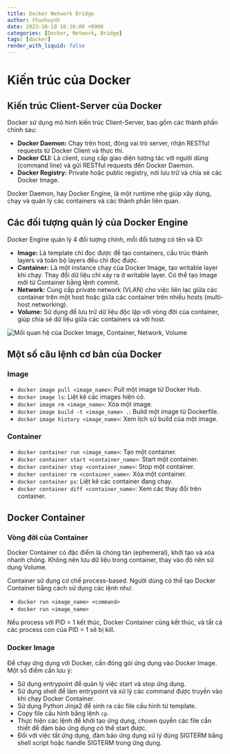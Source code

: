 ```yaml
---
title: Docker Network Bridge
author: thuohuynh
date: 2023-10-10 16:10:00 +0900
categories: [Docker, Network, Bridge]
tags: [docker]
render_with_liquid: false
---
```


# Kiến trúc của Docker

## Kiến trúc Client-Server của Docker

Docker sử dụng mô hình kiến trúc Client-Server, bao gồm các thành phần chính sau:

- **Docker Daemon:** Chạy trên host, đóng vai trò server, nhận RESTful requests từ Docker Client và thực thi.
- **Docker CLI:** Là client, cung cấp giao diện tương tác với người dùng (command line) và gửi RESTful requests đến Docker Daemon.
- **Docker Registry:** Private hoặc public registry, nơi lưu trữ và chia sẻ các Docker Image.

Docker Daemon, hay Docker Engine, là một runtime nhẹ giúp xây dựng, chạy và quản lý các containers và các thành phần liên quan.

## Các đối tượng quản lý của Docker Engine

Docker Engine quản lý 4 đối tượng chính, mỗi đối tượng có tên và ID:

- **Image:** Là template chỉ đọc được để tạo containers, cấu trúc thành layers và toàn bộ layers đều chỉ đọc được.
- **Container:** Là một instance chạy của Docker Image, tạo writable layer khi chạy. Thay đổi dữ liệu chỉ xảy ra ở writable layer. Có thể tạo Image mới từ Container bằng lệnh commit.
- **Network:** Cung cấp private network (VLAN) cho việc liên lạc giữa các container trên một host hoặc giữa các container trên nhiều hosts (multi-host networking).
- **Volume:** Sử dụng để lưu trữ dữ liệu độc lập với vòng đời của container, giúp chia sẻ dữ liệu giữa các containers và với host.

![Mối quan hệ của Docker Image, Container, Network, Volume](link_to_image)

## Một số câu lệnh cơ bản của Docker

### Image

- `docker image pull <image_name>`: Pull một image từ Docker Hub.
- `docker image ls`: Liệt kê các images hiện có.
- `docker image rm <image_name>`: Xóa một image.
- `docker image build -t <image_name> .`: Build một image từ Dockerfile.
- `docker image history <image_name>`: Xem lịch sử build của một image.

### Container

- `docker container run <image_name>`: Tạo một container.
- `docker container start <container_name>`: Start một container.
- `docker container stop <container_name>`: Stop một container.
- `docker container rm <container_name>`: Xóa một container.
- `docker container ps`: Liệt kê các container đang chạy.
- `docker container diff <container_name>`: Xem các thay đổi trên container.

## Docker Container

### Vòng đời của Container

Docker Container có đặc điểm là chóng tàn (ephemeral), khởi tạo và xóa nhanh chóng. Không nên lưu dữ liệu trong container, thay vào đó nên sử dụng Volume.

Container sử dụng cơ chế process-based. Người dùng có thể tạo Docker Container bằng cách sử dụng các lệnh như:

- `docker run <image_name> <command>`
- `docker run <image_name>`

Nếu process với PID = 1 kết thúc, Docker Container cũng kết thúc, và tất cả các process con của PID = 1 sẽ bị kill.

### Docker Image

Để chạy ứng dụng với Docker, cần đóng gói ứng dụng vào Docker Image. Một số điểm cần lưu ý:

- Sử dụng entrypoint để quản lý việc start và stop ứng dụng.
- Sử dụng shell để làm entrypoint và xử lý các command được truyền vào khi chạy Docker Container.
- Sử dụng Python Jinja2 để sinh ra các file cấu hình từ template.
- Copy file cấu hình bằng lệnh `cp`.
- Thực hiện các lệnh để khởi tạo ứng dụng, chown quyền các file cần thiết để đảm bảo ứng dụng có thể start được.
- Đối với việc tắt ứng dụng, đảm bảo ứng dụng xử lý đúng SIGTERM bằng shell script hoặc handle SIGTERM trong ứng dụng.
